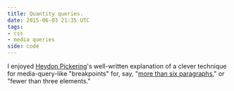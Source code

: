 ```yaml
---
title: Quantity queries.
date: 2015-06-03 21:35 UTC
tags: 
- css
- media queries
side: code
---
```

I enjoyed [Heydon Pickering]'s well-written explanation of a
clever technique for media-query-like "breakpoints" for, say,
"[more than six paragraphs][article]," or "fewer than three elements."

[article]: http://alistapart.com/article/quantity-queries-for-css
[Heydon Pickering]: http://www.heydonworks.com/
